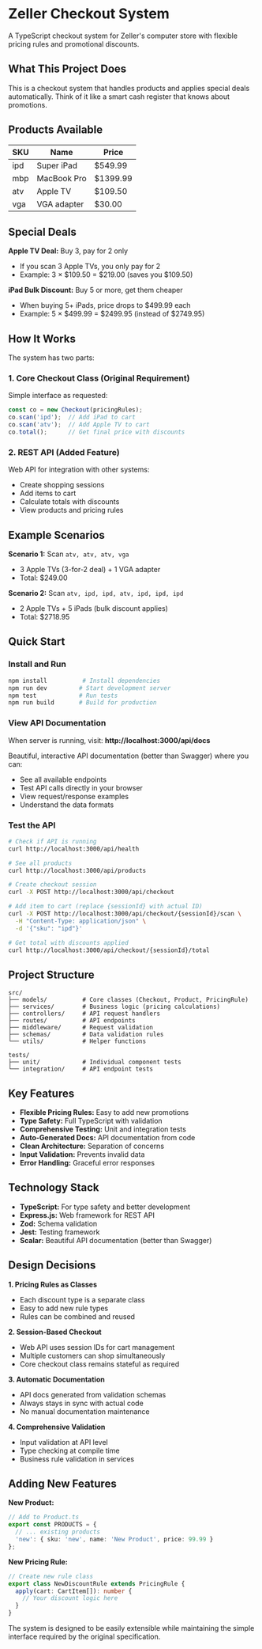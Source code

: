 # Zeller Checkout System

A TypeScript checkout system for Zeller's computer store with flexible pricing rules and promotional discounts.

## What This Project Does

This is a checkout system that handles products and applies special deals automatically. Think of it like a smart cash register that knows about promotions.

## Products Available

| SKU | Name        | Price    |
|-----|-------------|----------|
| ipd | Super iPad  | $549.99  |
| mbp | MacBook Pro | $1399.99 |
| atv | Apple TV    | $109.50  |
| vga | VGA adapter | $30.00   |

## Special Deals

**Apple TV Deal:** Buy 3, pay for 2 only
- If you scan 3 Apple TVs, you only pay for 2
- Example: 3 × $109.50 = $219.00 (saves you $109.50)

**iPad Bulk Discount:** Buy 5 or more, get them cheaper
- When buying 5+ iPads, price drops to $499.99 each
- Example: 5 × $499.99 = $2499.95 (instead of $2749.95)

## How It Works

The system has two parts:

### 1. Core Checkout Class (Original Requirement)
Simple interface as requested:
```typescript
const co = new Checkout(pricingRules);
co.scan('ipd');  // Add iPad to cart
co.scan('atv');  // Add Apple TV to cart
co.total();      // Get final price with discounts
```

### 2. REST API (Added Feature)
Web API for integration with other systems:
- Create shopping sessions
- Add items to cart
- Calculate totals with discounts
- View products and pricing rules

## Example Scenarios

**Scenario 1:** Scan `atv, atv, atv, vga`
- 3 Apple TVs (3-for-2 deal) + 1 VGA adapter
- Total: $249.00

**Scenario 2:** Scan `atv, ipd, ipd, atv, ipd, ipd, ipd`
- 2 Apple TVs + 5 iPads (bulk discount applies)
- Total: $2718.95

## Quick Start

### Install and Run
```bash
npm install          # Install dependencies
npm run dev         # Start development server
npm test            # Run tests
npm run build       # Build for production
```

### View API Documentation
When server is running, visit: **http://localhost:3000/api/docs**

Beautiful, interactive API documentation (better than Swagger) where you can:
- See all available endpoints
- Test API calls directly in your browser
- View request/response examples
- Understand the data formats

### Test the API
```bash
# Check if API is running
curl http://localhost:3000/api/health

# See all products
curl http://localhost:3000/api/products

# Create checkout session
curl -X POST http://localhost:3000/api/checkout

# Add item to cart (replace {sessionId} with actual ID)
curl -X POST http://localhost:3000/api/checkout/{sessionId}/scan \
  -H "Content-Type: application/json" \
  -d '{"sku": "ipd"}'

# Get total with discounts applied
curl http://localhost:3000/api/checkout/{sessionId}/total
```

## Project Structure

```
src/
├── models/          # Core classes (Checkout, Product, PricingRule)
├── services/        # Business logic (pricing calculations)
├── controllers/     # API request handlers
├── routes/          # API endpoints
├── middleware/      # Request validation
├── schemas/         # Data validation rules
└── utils/           # Helper functions

tests/
├── unit/            # Individual component tests
└── integration/     # API endpoint tests
```

## Key Features

- **Flexible Pricing Rules:** Easy to add new promotions
- **Type Safety:** Full TypeScript with validation
- **Comprehensive Testing:** Unit and integration tests
- **Auto-Generated Docs:** API documentation from code
- **Clean Architecture:** Separation of concerns
- **Input Validation:** Prevents invalid data
- **Error Handling:** Graceful error responses

## Technology Stack

- **TypeScript:** For type safety and better development
- **Express.js:** Web framework for REST API
- **Zod:** Schema validation
- **Jest:** Testing framework
- **Scalar:** Beautiful API documentation (better than Swagger)

## Design Decisions

**1. Pricing Rules as Classes**
- Each discount type is a separate class
- Easy to add new rule types
- Rules can be combined and reused

**2. Session-Based Checkout**
- Web API uses session IDs for cart management
- Multiple customers can shop simultaneously
- Core checkout class remains stateful as required

**3. Automatic Documentation**
- API docs generated from validation schemas
- Always stays in sync with actual code
- No manual documentation maintenance

**4. Comprehensive Validation**
- Input validation at API level
- Type checking at compile time
- Business rule validation in services

## Adding New Features

**New Product:**
```typescript
// Add to Product.ts
export const PRODUCTS = {
  // ... existing products
  'new': { sku: 'new', name: 'New Product', price: 99.99 }
};
```

**New Pricing Rule:**
```typescript
// Create new rule class
export class NewDiscountRule extends PricingRule {
  apply(cart: CartItem[]): number {
    // Your discount logic here
  }
}
```

The system is designed to be easily extensible while maintaining the simple interface required by the original specification.